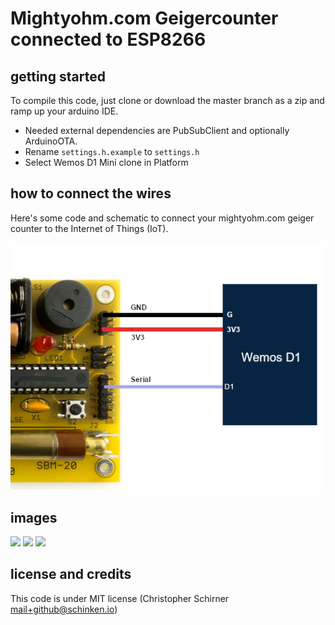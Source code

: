# Mightyohm.com Geigercounter connected to ESP8266

## getting started

To compile this code, just clone or download the master branch as a zip and ramp up your arduino IDE.

* Needed external dependencies are PubSubClient and optionally ArduinoOTA.
* Rename `settings.h.example` to `settings.h`
* Select Wemos D1 Mini clone in Platform


## how to connect the wires
Here's some code and schematic to connect your mightyohm.com geiger counter to the Internet of Things (IoT).

![Schematic](https://raw.githubusercontent.com/schinken/esp8266-geigercounter/master/images/schematic.png "How to connect")

## images

![](https://raw.githubusercontent.com/schinken/esp8266-geigercounter/master/images/img-1.jpg|width=100)
![](https://raw.githubusercontent.com/schinken/esp8266-geigercounter/master/images/img-2.jpg|width=100)
![](https://raw.githubusercontent.com/schinken/esp8266-geigercounter/master/images/img-3.jpg|width=100)

## license and credits

This code is under MIT license (Christopher Schirner <mail+github@schinken.io>)


